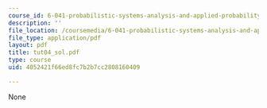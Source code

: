 ```yaml
---
course_id: 6-041-probabilistic-systems-analysis-and-applied-probability-spring-2006
description: ''
file_location: /coursemedia/6-041-probabilistic-systems-analysis-and-applied-probability-spring-2006/4052421f66ed8fc7b2b7cc2808160409_tut04_sol.pdf
file_type: application/pdf
layout: pdf
title: tut04_sol.pdf
type: course
uid: 4052421f66ed8fc7b2b7cc2808160409

---
```

None
